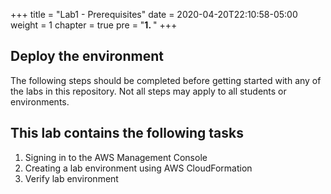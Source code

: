 +++
title = "Lab1 - Prerequisites"
date = 2020-04-20T22:10:58-05:00
weight = 1
chapter = true
pre = "<b>1. </b>"
+++

## Deploy the environment

<div align="left">The following steps should be completed before getting started with any of the labs in this repository. Not all steps may apply to all students or environments.</div>

## This lab contains the following tasks
1. Signing in to the AWS Management Console
2. Creating a lab environment using AWS CloudFormation
3. Verify lab environment

